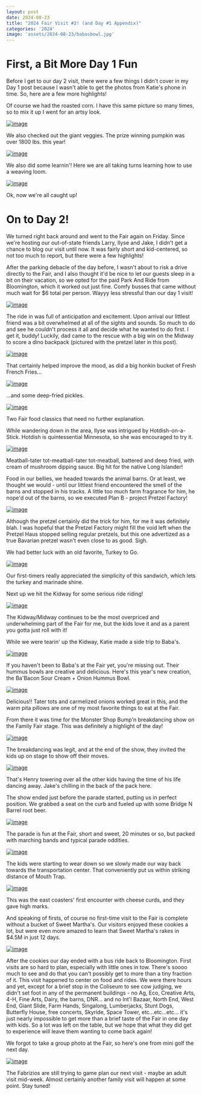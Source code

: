 ```yaml
---
layout: post
date: 2024-08-23
title: "2024 Fair Visit #2! (and Day #1 Appendix)"
categories: '2024'
image: 'assets/2024-08-23/babasbowl.jpg'
---
```


# First, a Bit More Day 1 Fun

Before I get to our day 2 visit, there were a few things I didn't cover in my Day 1 post because I wasn't able to get the photos from Katie's phone in time. So, here are a few more highlights!

Of course we had the roasted corn. I have this same picture so many times, so to mix it up I went for an artsy look.

[![image](/assets/2024-08-22/artsycorn.jpg)](/assets/2024-08-22/artsycorn.jpg)

We also checked out the giant veggies. The prize winning pumpkin was over 1800 lbs. this year!

[![image](/assets/2024-08-22/giantpumpkins.jpg)](/assets/2024-08-22/giantpumpkins.jpg)

We also did some learnin'! Here we are all taking turns learning how to use a weaving loom.

[![image](/assets/2024-08-22/weaving.jpg)](/assets/2024-08-22/weaving.jpg)

Ok, now we're all caught up!

# On to Day 2!

We turned right back around and went to the Fair again on Friday. Since we're hosting our out-of-state friends Larry, Ilyse and Jake, I didn't get a chance to blog our visit until now. It was fairly short and kid-centered, so not too much to report, but there were a few highlights!

After the parking debacle of the day before, I wasn't about to risk a drive directly to the Fair, and I also thought it'd be nice to let our guests sleep in a bit on their vacation, so we opted for the paid Park And Ride from Bloomington, which it worked out just fine. Comfy busses that came without much wait for $6 total per person. Wayyy less stressful than our day 1  visit!

[![image](/assets/2024-08-23/bus.jpg)](/assets/2024-08-23/bus.jpg)

The ride in was full of anticipation and excitement. Upon arrival our littlest friend was a bit overwhelmed at all of the sights and sounds. So much to do and see he couldn't process it all and decide what he wanted to do first. I get it, buddy! Luckily, dad came to the rescue with a big win on the Midway to score a dino backpack (pictured with the pretzel later in this post).

[![image](/assets/2024-08-23/midway.jpg)](/assets/2024-08-23/midway.jpg)

That certainly helped improve the mood, as did a big honkin bucket of Fresh French Fries...

[![image](/assets/2024-08-23/fries.jpg)](/assets/2024-08-23/fries.jpg)

...and some deep-fried pickles.

[![image](/assets/2024-08-23/pickles.jpg)](/assets/2024-08-23/pickles.jpg)

Two Fair food classics that need no further explanation.

While wandering down in the area, Ilyse was intrigued by Hotdish-on-a-Stick. Hotdish is quintessential Minnesota, so she was encouraged to try it.

[![image](/assets/2024-08-23/hotdish.jpg)](/assets/2024-08-23/hotdish.jpg)

Meatball-tater tot-meatball-tater tot-meatball, battered and deep fried, with cream of mushroom dipping sauce. Big hit for the native Long Islander! 

Food in our bellies, we headed towards the animal barns. Or at least, we thought we would - until our littlest friend encountered the smell of the barns and stopped in his tracks. A little too much farm fragrance for him, he nope'd out of the barns, so we executed Plan B - project Pretzel Factory!

[![image](/assets/2024-08-23/pretzel.jpg)](/assets/2024-08-23/pretzel.jpg)

Although the pretzel certainly did the trick for him, for me it was definitely blah. I was hopeful that the Pretzel Factory might fill the void left when the Pretzel Haus stopped selling regular pretzels, but this one advertized as a true Bavarian pretzel wasn't even close to as good. Sigh.

We had better luck with an old favorite, Turkey to Go. 

[![image](/assets/2024-08-23/ttg.jpg)](/assets/2024-08-23/ttg.jpg)

Our first-timers really appreciated the simplicity of this sandwich, which lets the turkey and marinade shine.

Next up we hit the Kidway for some serious ride riding! 

[![image](/assets/2024-08-23/ride.jpg)](/assets/2024-08-23/ride.jpg)

The Kidway/Midway continues to be the most overpriced and underwhelming part of the Fair for me, but the kids love it and as a parent you gotta just roll with it!

While we were tearin' up the Kidway, Katie made a side trip to Baba's. 

[![image](/assets/2024-08-23/babas.jpg)](/assets/2024-08-23/babas.jpg)

If you haven't been to Baba's at the Fair yet, you're missing out. Their hummus bowls are creative and delicious. Here's this year's new creation, the Ba'Bacon Sour Cream + Onion Hummus Bowl. 

[![image](/assets/2024-08-23/babasbowl.jpg)](/assets/2024-08-23/babasbowl.jpg)

Delicious!! Tater tots and carmelized onions worked great in this, and the warm pita pillows are one of my most favorite things to eat at the Fair. 

From there it was time for the Monster Shop Bump'n breakdancing show on the Family Fair stage. This was definitely a highlight of the day!

[![image](/assets/2024-08-23/monstershop.jpg)](/assets/2024-08-23/monstershop.jpg)

The breakdancing was legit, and at the end of the show, they invited the kids up on stage to show off their moves.

[![image](/assets/2024-08-23/monstershop2.jpg)](/assets/2024-08-23/monstershop2.jpg)

That's Henry towering over all the other kids having the time of his life dancing away. Jake's chilling in the back of the pack here.

The show ended just before the parade started, putting us in perfect position. We grabbed a seat on the curb and fueled up with some Bridge N Barrel root beer.

[![image](/assets/2024-08-23/rootbeer.jpg)](/assets/2024-08-23/rootbeer.jpg)

The parade is fun at the Fair, short and sweet, 20 minutes or so, but packed with marching bands and typical parade oddities. 

[![image](/assets/2024-08-23/parade.jpg)](/assets/2024-08-23/parade.jpg)

The kids were starting to wear down so we slowly made our way back towards the transportation center. That conveniently put us within striking distance of Mouth Trap.

[![image](/assets/2024-08-23/curds.jpg)](/assets/2024-08-23/curds.jpg)

This was the east coasters' first encounter with cheese curds, and they gave high marks.

And speaking of firsts, of course no first-time visit to the Fair is complete without a bucket of Sweet Martha's. Our visitors enjoyed these cookies a lot, but were even more amazed to learn that Sweet Martha's rakes in $4.5M in just 12 days. 

[![image](/assets/2024-08-23/marthas.jpg)](/assets/2024-08-23/marthas.jpg)

After the cookies our day ended with a bus ride back to Bloomington. First visits are so hard to plan, especially with little ones in tow. There's soooo much to see and do that you can't possibly get to more than a tiny fraction of it. This visit happened to center on food and rides. We were there hours and yet, except for a brief stop in the Coliseum to see cow judging, we didn't set foot in any of the permanent buildings - no Ag, Eco, Creative Arts, 4-H, Fine Arts, Dairy, the barns, DNR... and no Int'l Bazaar, North End, West End, Giant Slide, Farm Hands, Singalong, Lumberjacks, Stunt Dogs, Butterfly House, free concerts, Skyride, Space Tower, etc...etc...etc... it's just nearly impossible to get more than a brief taste of the Fair in one day with kids. So a lot was left on the table, but we hope that what they did get to experience will leave them wanting to come back again!

We forgot to take a group photo at the Fair, so here's one from mini golf the next day. 

[![image](/assets/2024-08-23/group.jpg)](/assets/2024-08-23/group.jpg)

The Fabrizios are still trying to game plan our next visit - maybe an adult visit mid-week. Almost certainly another family visit will happen at some point. Stay tuned!